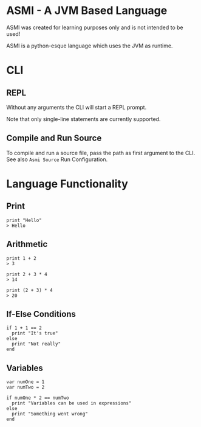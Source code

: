 # ASMI - A JVM Based Language

ASMI was created for learning purposes only and is not intended to be used!

ASMI is a python-esque language which uses the JVM as runtime.

# CLI
## REPL
Without any arguments the CLI will start a REPL prompt.

Note that only single-line statements are currently supported.

## Compile and Run Source
To compile and run a source file, pass the path as first argument to the CLI. See also `Asmi Source` Run Configuration.

# Language Functionality
## Print
```
print "Hello"
> Hello
```

## Arithmetic
```
print 1 + 2
> 3

print 2 + 3 * 4
> 14

print (2 + 3) * 4
> 20
```

## If-Else Conditions
```
if 1 + 1 == 2
  print "It's true"
else
  print "Not really"
end
```

## Variables
```
var numOne = 1
var numTwo = 2

if numOne * 2 == numTwo
  print "Variables can be used in expressions"
else
  print "Something went wrong"
end
```